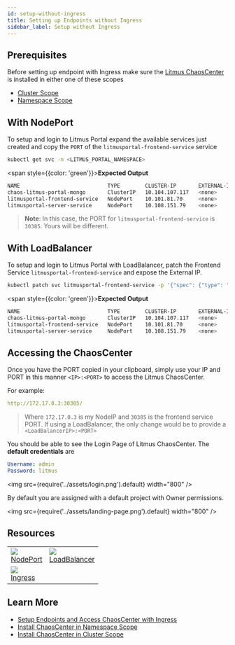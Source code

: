 ```yaml
---
id: setup-without-ingress
title: Setting up Endpoints without Ingress
sidebar_label: Setup without Ingress
---
```


## Prerequisites

Before setting up endpoint with Ingress make sure the [Litmus ChaosCenter](chaoscenter) is installed in either one of these scopes

- [Cluster Scope](chaoscenter-cluster-scope-installation)
- [Namespace Scope](chaoscenter-namespace-scope-installation)

## **With NodePort**

To setup and login to Litmus Portal expand the available services just created and copy the `PORT` of the `litmusportal-frontend-service` service

```bash
kubectl get svc -n <LITMUS_PORTAL_NAMESPACE>
```

<span style={{color: 'green'}}><b>Expected Output</b></span>

```bash
NAME                            TYPE        CLUSTER-IP       EXTERNAL-IP   PORT(S)                         AGE
chaos-litmus-portal-mongo       ClusterIP   10.104.107.117   <none>        27017/TCP                       2m
litmusportal-frontend-service   NodePort    10.101.81.70     <none>        9091:30385/TCP                  2m
litmusportal-server-service     NodePort    10.108.151.79    <none>        9002:32456/TCP,9003:31160/TCP   2m
```

> **Note**: In this case, the PORT for `litmusportal-frontend-service` is `30385`. Yours will be different.

## **With LoadBalancer**

To setup and login to Litmus Portal with LoadBalancer, patch the Frontend Service `litmusportal-frontend-service` and expose the External IP.

```bash
kubectl patch svc litmusportal-frontend-service -p '{"spec": {"type": "LoadBalancer"}}' -n <LITMUS_PORTAL_NAMESPACE>
```

<span style={{color: 'green'}}><b>Expected Output</b></span>

```bash
NAME                            TYPE        CLUSTER-IP       EXTERNAL-IP   PORT(S)                         AGE
chaos-litmus-portal-mongo       ClusterIP   10.104.107.117   <none>        27017/TCP                       2m
litmusportal-frontend-service   NodePort    10.101.81.70     <none>        9091:30385/TCP                  2m
litmusportal-server-service     NodePort    10.108.151.79    <none>        9002:32456/TCP,9003:31160/TCP   2m
```

## **Accessing the ChaosCenter**

Once you have the PORT copied in your clipboard, simply use your IP and PORT in this manner `<IP>:<PORT>` to access the Litmus ChaosCenter.

For example:

```yaml
http://172.17.0.3:30385/
```

> Where `172.17.0.3` is my NodeIP and `30385` is the frontend service PORT. If using a LoadBalancer, the only change would be to provide a `<LoadBalancerIP>:<PORT>`

You should be able to see the Login Page of Litmus ChaosCenter. The **default credentials** are

```yaml
Username: admin
Password: litmus
```

<img src={require('../assets/login.png').default} width="800" />

By default you are assigned with a default project with Owner permissions.

<img src={require('../assets/landing-page.png').default} width="800" />

## Resources

<table>
  <tr>
    <td>
      <a href="https://kubernetes.io/docs/concepts/services-networking/service/#nodeport">
        <img width={300} src="https://external-content.duckduckgo.com/iu/?u=https%3A%2F%2Fwww.mirantis.com%2Fwp-content%2Fuploads%2F2018%2F03%2Ffirst-beta-version-of-kubernetes-1-10-is-here-your-chance-to-provide-feedback.jpg&f=1&nofb=1" />
        <br />
        <div style={{width: "300px"}}>
        NodePort
        </div>
      </a>
    </td>
    <td>
      <a href="https://kubernetes.io/docs/concepts/services-networking/service/#loadbalancer">
        <img width={300} src="https://external-content.duckduckgo.com/iu/?u=https%3A%2F%2Fwww.mirantis.com%2Fwp-content%2Fuploads%2F2018%2F03%2Ffirst-beta-version-of-kubernetes-1-10-is-here-your-chance-to-provide-feedback.jpg&f=1&nofb=1" />
        <br />
        <div style={{width: "300px"}}>
        LoadBalancer
        </div>
      </a>
    </td>
  </tr>
  <tr>
    <td>
        <a href="https://kubernetes.io/docs/concepts/services-networking/ingress/">
        <img width={300} src="https://external-content.duckduckgo.com/iu/?u=https%3A%2F%2Fwww.mirantis.com%2Fwp-content%2Fuploads%2F2018%2F03%2Ffirst-beta-version-of-kubernetes-1-10-is-here-your-chance-to-provide-feedback.jpg&f=1&nofb=1" />
        <br />
        <div style={{width: "300px"}}>
        Ingress
        </div>
      </a>
    </td>
  </tr>
</table>

## Learn More

- [Setup Endpoints and Access ChaosCenter with Ingress](setup-with-ingress)
- [Install ChaosCenter in Namespace Scope](chaoscenter-namespace-scope-installation)
- [Install ChaosCenter in Cluster Scope](chaoscenter-cluster-scope-installation)
